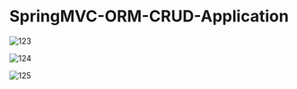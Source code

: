 # SpringMVC-ORM-CRUD-Application

![123](https://user-images.githubusercontent.com/89481732/210173897-b244b714-6bb2-4d1e-87a3-6e16fa85ab72.JPG)

![124](https://user-images.githubusercontent.com/89481732/210173903-ddc8f918-c38e-4614-9181-2a9a27b588eb.JPG)

![125](https://user-images.githubusercontent.com/89481732/210173908-e52caa2c-86e2-48c6-ad94-214046899548.JPG)
